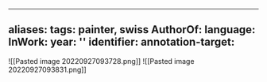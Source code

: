 
---
aliases: 
tags: painter, swiss
AuthorOf: 
language: 
InWork: 
year: ''
identifier: 
annotation-target: 
---

![[Pasted image 20220927093728.png]] ![[Pasted image 20220927093831.png]]